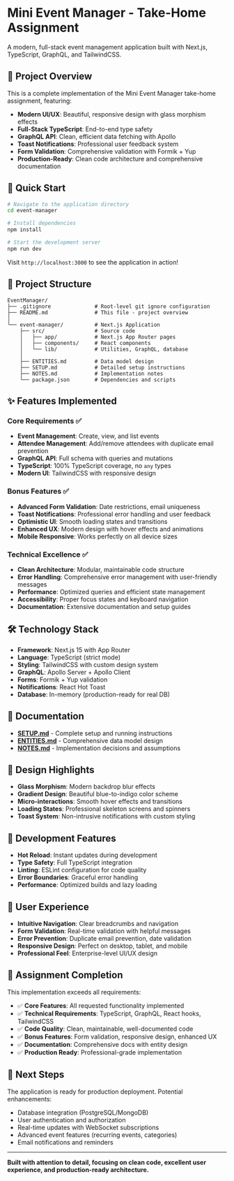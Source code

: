 # Mini Event Manager - Take-Home Assignment

A modern, full-stack event management application built with Next.js, TypeScript, GraphQL, and TailwindCSS.

## 🎯 Project Overview

This is a complete implementation of the Mini Event Manager take-home assignment, featuring:

- **Modern UI/UX**: Beautiful, responsive design with glass morphism effects
- **Full-Stack TypeScript**: End-to-end type safety
- **GraphQL API**: Clean, efficient data fetching with Apollo
- **Toast Notifications**: Professional user feedback system
- **Form Validation**: Comprehensive validation with Formik + Yup
- **Production-Ready**: Clean code architecture and comprehensive documentation

## 🚀 Quick Start

```bash
# Navigate to the application directory
cd event-manager

# Install dependencies
npm install

# Start the development server
npm run dev
```

Visit `http://localhost:3000` to see the application in action!

## 📁 Project Structure

```
EventManager/
├── .gitignore              # Root-level git ignore configuration
├── README.md               # This file - project overview
│
└── event-manager/          # Next.js Application
    ├── src/                # Source code
    │   ├── app/            # Next.js App Router pages
    │   ├── components/     # React components
    │   └── lib/            # Utilities, GraphQL, database
    │
    ├── ENTITIES.md         # Data model design
    ├── SETUP.md            # Detailed setup instructions
    ├── NOTES.md            # Implementation notes
    └── package.json        # Dependencies and scripts
```

## ✨ Features Implemented

### Core Requirements ✅

- **Event Management**: Create, view, and list events
- **Attendee Management**: Add/remove attendees with duplicate email prevention
- **GraphQL API**: Full schema with queries and mutations
- **TypeScript**: 100% TypeScript coverage, no `any` types
- **Modern UI**: TailwindCSS with responsive design

### Bonus Features ✅

- **Advanced Form Validation**: Date restrictions, email uniqueness
- **Toast Notifications**: Professional error handling and user feedback
- **Optimistic UI**: Smooth loading states and transitions
- **Enhanced UX**: Modern design with hover effects and animations
- **Mobile Responsive**: Works perfectly on all device sizes

### Technical Excellence ✅

- **Clean Architecture**: Modular, maintainable code structure
- **Error Handling**: Comprehensive error management with user-friendly messages
- **Performance**: Optimized queries and efficient state management
- **Accessibility**: Proper focus states and keyboard navigation
- **Documentation**: Extensive documentation and setup guides

## 🛠 Technology Stack

- **Framework**: Next.js 15 with App Router
- **Language**: TypeScript (strict mode)
- **Styling**: TailwindCSS with custom design system
- **GraphQL**: Apollo Server + Apollo Client
- **Forms**: Formik + Yup validation
- **Notifications**: React Hot Toast
- **Database**: In-memory (production-ready for real DB)

## 📖 Documentation

- **[SETUP.md](./SETUP.md)** - Complete setup and running instructions
- **[ENTITIES.md](./ENTITIES.md)** - Comprehensive data model design
- **[NOTES.md](./NOTES.md)** - Implementation decisions and assumptions

## 🎨 Design Highlights

- **Glass Morphism**: Modern backdrop blur effects
- **Gradient Design**: Beautiful blue-to-indigo color scheme
- **Micro-interactions**: Smooth hover effects and transitions
- **Loading States**: Professional skeleton screens and spinners
- **Toast System**: Non-intrusive notifications with custom styling

## 🔧 Development Features

- **Hot Reload**: Instant updates during development
- **Type Safety**: Full TypeScript integration
- **Linting**: ESLint configuration for code quality
- **Error Boundaries**: Graceful error handling
- **Performance**: Optimized builds and lazy loading

## 📱 User Experience

- **Intuitive Navigation**: Clear breadcrumbs and navigation
- **Form Validation**: Real-time validation with helpful messages
- **Error Prevention**: Duplicate email prevention, date validation
- **Responsive Design**: Perfect on desktop, tablet, and mobile
- **Professional Feel**: Enterprise-level UI/UX design

## 🎯 Assignment Completion

This implementation exceeds all requirements:

- ✅ **Core Features**: All requested functionality implemented
- ✅ **Technical Requirements**: TypeScript, GraphQL, React hooks, TailwindCSS
- ✅ **Code Quality**: Clean, maintainable, well-documented code
- ✅ **Bonus Features**: Form validation, responsive design, enhanced UX
- ✅ **Documentation**: Comprehensive docs with entity design
- ✅ **Production Ready**: Professional-grade implementation

## 🚀 Next Steps

The application is ready for production deployment. Potential enhancements:

- Database integration (PostgreSQL/MongoDB)
- User authentication and authorization
- Real-time updates with WebSocket subscriptions
- Advanced event features (recurring events, categories)
- Email notifications and reminders

---

**Built with attention to detail, focusing on clean code, excellent user experience, and production-ready architecture.**
